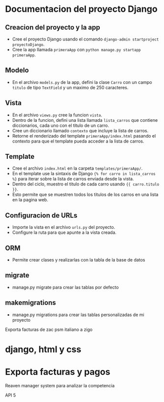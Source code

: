 # Documentacion del proyecto Django

## Creacion del proyecto y la app

- Cree el proyecto Django usando el comando `django-admin startproject proyectoDjango`.
- Cree la app llamada `primeraApp` con `python manage.py startapp primeraApp`.

## Modelo

- En el archivo `models.py` de la app, defini la clase `Carro` con un campo `titulo` de tipo `TextField` y un maximo de 250 caracteres.

## Vista

- En el archivo `views.py` cree la funcion `vista`.
- Dentro de la funcion, defini una lista llamada `lista_carros` que contiene diccionarios, cada uno con el titulo de un carro.
- Cree un diccionario llamado `contexto` que incluye la lista de carros.
- Retorne el renderizado del template `primeraApp/index.html` pasando el contexto para que el template pueda acceder a la lista de carros.

## Template

- Cree el archivo `index.html` en la carpeta `templates/primeraApp/`.
- En el template use la sintaxis de Django `{% for carro in lista_carros %}` para iterar sobre la lista de carros enviada desde la vista.
- Dentro del ciclo, muestro el titulo de cada carro usando `{{ carro.titulo }}`.
- Esto permite que se muestren todos los titulos de los carros en una lista en la pagina web.

## Configuracion de URLs

- Importe la vista en el archivo `urls.py` del proyecto.
- Configure la ruta para que apunte a la vista creada.

## ORM

- Permite crear clases y realizarlas con la tabla de la base de datos

## migrate

- manage.py migrate para crear las tablas por defecto

## makemigrations
- manage.py migrations para crear las tablas personalizadas de mi proyecto

Exporta facturas de zac psm italiano a zigo

# django, html y css

# Exporta facturas y pagos
Reaven manager system para analizar la competencia

API 5